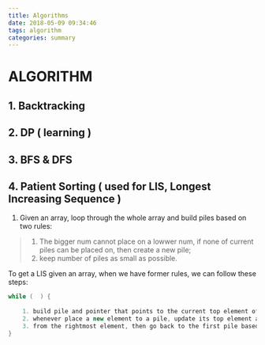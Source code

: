 ```yaml
---
title: Algorithms
date: 2018-05-09 09:34:46
tags: algorithm
categories: summary
---
```


# ALGORITHM

## 1. Backtracking

## 2. DP ( learning )

## 3. BFS & DFS

## 4. Patient Sorting ( used for LIS, Longest Increasing Sequence )

1. Given an array, loop through the whole array and build piles based on two rules:
> 1) The bigger num cannot place on a lowwer num, if none of current piles can be placed on, then create a new pile;
> 2) keep number of piles as small as possible.

To get a LIS given an array, when we have former rules, we can follow these steps:
``` java
while (  ) {
    
    1. build pile and pointer that points to the current top element of the pile
    2. whenever place a new element to a pile, update its top element and its pointer to previous pile's top elements.  
    3. from the rightmost element, then go back to the first pile based on the pointer value, and we will get the target LIS.
}
```